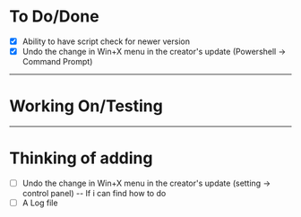 # To Do/Done
- [X] Ability to have script check for newer version
- [X] Undo the change in Win+X menu in the creator's update (Powershell -> Command Prompt)

-------------------------------------------------------------------------------------------------------------
# Working On/Testing

-------------------------------------------------------------------------------------------------------------
# Thinking of adding
- [ ] Undo the change in Win+X menu in the creator's update (setting -> control panel) -- If i can find how to do
- [ ] A Log file
